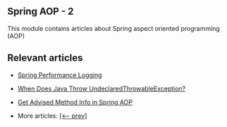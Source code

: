 ## Spring AOP - 2

This module contains articles about Spring aspect oriented programming (AOP)

## Relevant articles

- [Spring Performance Logging](docs/Spring_Performance_Logging.md)
- [When Does Java Throw UndeclaredThrowableException?]()
- [Get Advised Method Info in Spring AOP]()

- More articles: [[<-- prev]](../spring-aop-1/README.md)
